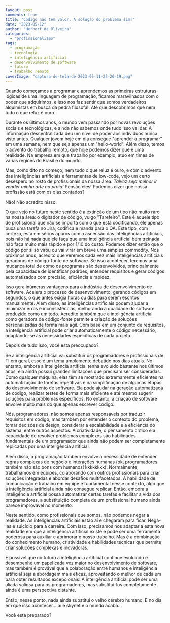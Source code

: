 ```yaml
---
layout: post
comments: true
title: "Código não tem valor. A solução do problema sim!"
date: "2023-05-12"
author: "Herbert de Oliveira"
categories: 
  - "profissionalismo"
tags:
  - programação
  - tecnologia
  - inteligência artificial
  - desenvolvimento de software
  - futuro
  - trabalho remoto
coverImage: "captura-de-tela-de-2023-05-11-23-26-19.png"
---
```


Quando começamos a programar e aprendemos as primeiras estruturas lógicas de uma linguagem de programação, ficamos maravilhados com o poder que adquirimos, e isso nos faz sentir que somos verdadeiros alquimistas em busca da pedra filosofal. Até que descobrimos que nem tudo o que reluz é ouro.

Durante os últimos anos, o mundo vem passando por novas revoluções sociais e tecnológicas, e ainda não sabemos onde tudo isso vai dar. A informação descentralizada deu um nível de poder aos indivíduos nunca visto antes. Qualquer jovem hoje em dia consegue "aprender a programar" em uma semana, nem que seja apenas um "hello-world". Além disso, temos o advento do trabalho remoto, que hoje podemos dizer que é uma realidade. Na empresa em que trabalho por exemplo, atuo em times de várias regiões do Brasil e do mundo.

Mas, como dito no começo, nem tudo o que reluz é ouro, e com o advento das inteligências artificiais e ferramentas de low-code, vejo um certo desespero no rosto de profissionais da nossa área. _Talvez seja melhor ir vender minha arte na praia!_ Pensão eles! Podemos dizer que nossa profissão está com os dias contados?

Não! Não acredito nisso.

O que vejo no futuro neste sentido é a extinção de um tipo não muito raro na nossa área: o digitador de código, vulgo "Tarefeiro". Este é aquele tipo de profissional que não se importa com o que está codificando, ele apenas puxa uma tarefa no Jira, codifica e manda para o QA. Este tipo, com certeza, está em sérios apuros com a ascensão das inteligências artificiais, pois não há nada que ele faça que uma inteligência artificial bem treinada não faça muito mais rápido e por 1/10 do custo. Podemos dizer então que o código por si só virou ou vai virar em breve uma simples commodity. Nos próximos anos, acredito que veremos cada vez mais inteligências artificiais geradoras de código-fonte de software. Se isso acontecer, teremos uma mudança total de como os programas são desenvolvidos, principalmente pela capacidade de identificar padrões, entender requisitos e gerar códigos automatizados com precisão, eficiência e rapidez.

Isso gera inúmeras vantagens para a indústria de desenvolvimento de software. Acelera o processo de desenvolvimento, gerando códigos em segundos, o que antes exigia horas ou dias para serem escritos manualmente. Além disso, as inteligências artificiais podem ajudar a minimizar erros e inconsistências, melhorando a qualidade do software produzido como um todo. Acredito também que a inteligência artificial como geradora de código-fonte permite a criação de soluções personalizadas de forma mais ágil. Com base em um conjunto de requisitos, a inteligência artificial pode criar automaticamente o código necessário, adaptando-se às necessidades específicas de cada projeto.

Depois de tudo isso, você está preocupado?

Se a inteligência artificial vai substituir os programadores e profissionais de TI em geral, esse é um tema amplamente debatido nos dias atuais. No entanto, embora a inteligência artificial tenha evoluído bastante nos últimos anos, ela ainda possui grandes limitações que precisam ser consideradas. Como qualquer máquina, elas têm se mostrado extremamente eficientes na automatização de tarefas repetitivas e na simplificação de algumas etapas do desenvolvimento de software. Ela pode ajudar na geração automatizada de código, realizar testes de forma mais eficiente e até mesmo sugerir soluções para problemas específicos. No entanto, a criação de software envolve muito mais do que apenas escrever código.

Nós, programadores, não somos apenas responsáveis por traduzir requisitos em código, mas também por entender o contexto do problema, tomar decisões de design, considerar a escalabilidade e a eficiência do sistema, entre outros aspectos. A criatividade, o pensamento crítico e a capacidade de resolver problemas complexos são habilidades fundamentais de um programador que ainda não podem ser completamente replicadas por uma inteligência artificial.

Além disso, a programação também envolve a necessidade de entender regras complexas de negócio e interações humanas (ok, programadores também não são bons com humanos! kkkkkkkk). Normalmente, trabalhamos em equipes, colaborando com outros profissionais para criar soluções integradas e abordar desafios multifacetados. A habilidade de comunicação e trabalho em equipe é fundamental nesse contexto, algo que a inteligência artificial ainda não consegue replicar. Então, embora a inteligência artificial possa automatizar certas tarefas e facilitar a vida dos programadores, a substituição completa de um profissional humano ainda parece improvável no momento.

Neste sentido, como profissionais que somos, não podemos negar a realidade. As inteligências artificiais estão aí e chegaram para ficar. Negá-las é suicídio para a carreira. Com isso, precisamos nos adaptar a esta nova realidade em que a inteligência artificial existe e pode ser uma ferramenta poderosa para auxiliar e aprimorar o nosso trabalho. Mas é a combinação do conhecimento humano, criatividade e habilidades técnicas que permite criar soluções complexas e inovadoras.

É possível que no futuro a inteligência artificial continue evoluindo e desempenhe um papel cada vez maior no desenvolvimento de software, mas também é provável que a colaboração entre humanos e inteligência artificial seja a abordagem mais eficaz, aproveitando o melhor de cada um para obter resultados excepcionais. A inteligência artificial pode ser uma aliada valiosa para os programadores, mas substituí-los completamente ainda é uma perspectiva distante.

Então, nesse ponto, nada ainda substitui o velho cérebro humano. E no dia em que isso acontecer… aí é skynet e o mundo acaba…

Você está preparado?
